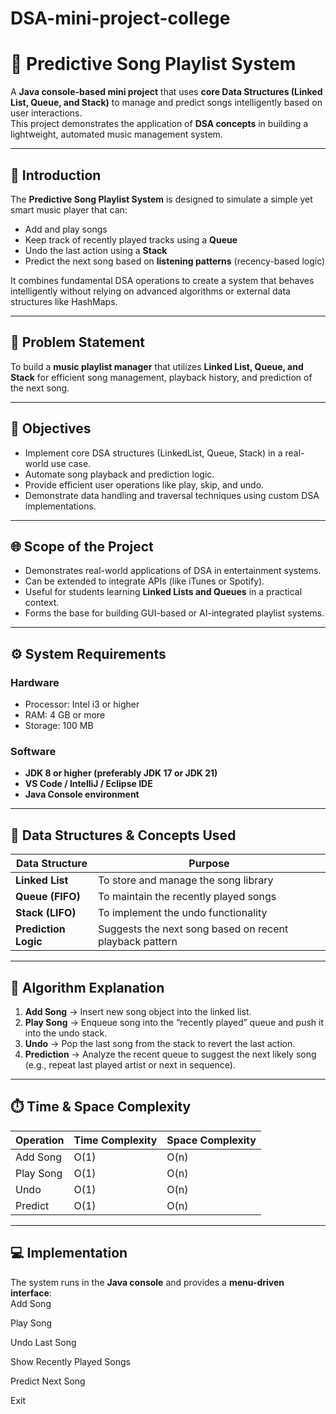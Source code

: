 # DSA-mini-project-college
# 🎵 Predictive Song Playlist System

A **Java console-based mini project** that uses **core Data Structures (Linked List, Queue, and Stack)** to manage and predict songs intelligently based on user interactions.  
This project demonstrates the application of **DSA concepts** in building a lightweight, automated music management system.

---

## 📘 Introduction

The **Predictive Song Playlist System** is designed to simulate a simple yet smart music player that can:
- Add and play songs
- Keep track of recently played tracks using a **Queue**
- Undo the last action using a **Stack**
- Predict the next song based on **listening patterns** (recency-based logic)

It combines fundamental DSA operations to create a system that behaves intelligently without relying on advanced algorithms or external data structures like HashMaps.

---

## 🧩 Problem Statement

To build a **music playlist manager** that utilizes **Linked List, Queue, and Stack** for efficient song management, playback history, and prediction of the next song.

---

## 🎯 Objectives

- Implement core DSA structures (LinkedList, Queue, Stack) in a real-world use case.  
- Automate song playback and prediction logic.  
- Provide efficient user operations like play, skip, and undo.  
- Demonstrate data handling and traversal techniques using custom DSA implementations.

---

## 🌐 Scope of the Project

- Demonstrates real-world applications of DSA in entertainment systems.  
- Can be extended to integrate APIs (like iTunes or Spotify).  
- Useful for students learning **Linked Lists and Queues** in a practical context.  
- Forms the base for building GUI-based or AI-integrated playlist systems.

---

## ⚙️ System Requirements

### **Hardware**
- Processor: Intel i3 or higher  
- RAM: 4 GB or more  
- Storage: 100 MB  

### **Software**
- **JDK 8 or higher (preferably JDK 17 or JDK 21)**  
- **VS Code / IntelliJ / Eclipse IDE**  
- **Java Console environment**

---

## 🧠 Data Structures & Concepts Used

| Data Structure | Purpose |
|----------------|----------|
| **Linked List** | To store and manage the song library |
| **Queue (FIFO)** | To maintain the recently played songs |
| **Stack (LIFO)** | To implement the undo functionality |
| **Prediction Logic** | Suggests the next song based on recent playback pattern |

---

## 🧮 Algorithm Explanation

1. **Add Song** → Insert new song object into the linked list.  
2. **Play Song** → Enqueue song into the “recently played” queue and push it into the undo stack.  
3. **Undo** → Pop the last song from the stack to revert the last action.  
4. **Prediction** → Analyze the recent queue to suggest the next likely song (e.g., repeat last played artist or next in sequence).  

---

## ⏱️ Time & Space Complexity

| Operation | Time Complexity | Space Complexity |
|------------|----------------|------------------|
| Add Song | O(1) | O(n) |
| Play Song | O(1) | O(n) |
| Undo | O(1) | O(n) |
| Predict | O(1) | O(n) |

---

## 💻 Implementation

The system runs in the **Java console** and provides a **menu-driven interface**:  
Add Song

Play Song

Undo Last Song

Show Recently Played Songs

Predict Next Song

Exit
